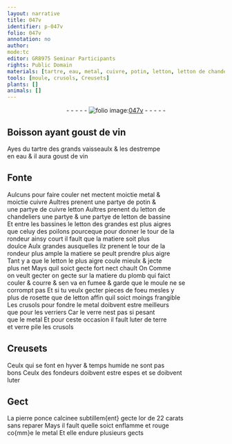 ```yaml
---
layout: narrative
title: 047v
identifier: p-047v
folio: 047v
annotation: no
author:
mode:tc
editor: GR8975 Seminar Participants
rights: Public Domain
materials: [tartre, eau, metal, cuivre, potin, letton, letton de chandeliers, letton de bassine, plomb, rosette, verre, terre, pierre ponce, or]
tools: [moule, crusols, Creusets]
plants: []
animals: []
---
```


<div class="folio" align="center">- - - - - <a href="http://gallica.bnf.fr/ark:/12148/btv1b10500001g/f100.image" target="_blank"><img src="https://cu-mkp.github.io/2017-workshop-edition/assets/photo-icon.png" alt="folio image: " style="display:inline-block; margin-bottom:-3px;"/>047v</a> - - - - - </div>  
  

## Boisson ayant goust de vin

 
Ayes du <span class="m">tartre</span> des grands vaisseaulx & les destrempe<br/> en <span class="m">eau</span> & il aura goust de vin
 
 
  

## Fonte

 
Aulcuns pour faire couler net mectent <span class="ms">moictie</span> <span class="m">metal</span> &<br/> <span class="ms">moictie</span> <span class="m">cuivre</span> Aultres prenent une <span class="ms">partye</span> de <span class="m">potin</span> &<br/> une <span class="ms">partye</span> de <span class="m">cuivre</span> <span class="m">letton</span> Aultres prenent du <span class="m">letton de<br/> chandeliers</span> une <span class="ms">partye</span> & une <span class="ms">partye</span> de <span class="m">letton de bassine</span><br/> Et entre les bassines le <span class="m">letton</span> des grandes est plus aigres<br/> que celuy des poilons pourceque pour donner le tour de la<br/> rondeur ainsy court il fault que la matiere soit plus<br/> doulce Aulx grandes ausquelles ilz prenent le tour de la<br/> rondeur plus ample la matiere se peult prendre plus aigre<br/> Tant y a que le <span class="m">letton</span> le plus aigre coule mieulx & jecte<br/> plus net Mays quil soict gecte fort nect chault On Comme<br/> on veult gecter on gecte sur la matiere du <span class="m">plomb</span> qui faict<br/> couler & courre & sen va en fumee & garde que le <span class="tl">moule</span> ne se<br/> corrompt pas Et si tu veulx gecter pieces de foeu mesles y<br/> plus de <span class="m">rosette</span> que de <span class="m">letton</span> affin quil soict moings frangible<br/> Les <span class="tl">crusols</span> pour fondre le <span class="m">metal</span> doibvent estre meilleurs<br/> que pour les <span class="pro">verriers</span> Car le <span class="m">verre</span> nest pas si pesant<br/> que le <span class="m">metal</span> Et pour ceste occasion il fault luter de <span class="m">terre</span><br/> et <span class="m">verre</span> pile les <span class="tl">crusols</span>
 
 
  

## <span class="tl">Creusets</span>

 
Ceulx qui se font <span class="tmp">en hyver</span> & <span class="env">temps humide</span> ne sont pas<br/> bons Ceulx des <span class="pro">fondeurs</span> doibvent estre espes et se doibvent<br/> luter
 
 
  

## Gect

 
La <span class="m">pierre ponce</span> calcinee subtillem{ent} gecte l<span class="m">or</span> de 22 <span class="ms">carats</span><br/> sans reparer Mays il fault quelle soict enflamme et rouge<br/> co{mm}e le <span class="m">metal</span> Et elle endure plusieurs gects
 
